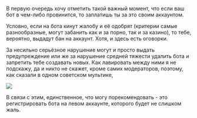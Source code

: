 В первую очередь хочу отметить такой важный момент, что если ваш бот в чем-либо провинится, то заплатишь ты за это своим аккаунтом.

Условно, если на бота кинут жалобу и её одобрят (критерии самые разнообразные, могут забанить как и за порно, так и за казино), то тебе, вероятно, выдадут бан на аккаунт. Хотя, и здесь есть оговорки.

За несильно серьёзное нарушение могут и просто выдать предупреждение или же за нарушение средней тяжести удалить бота и запретить тебе создавать новых. Как лавировать между ними я не подскажу, да и никто не скажет, кроме самих модераторов, поэтому, как сказали в одном советском мультике,

![](https://ucarecdn.com/7e033e7b-85fc-4cef-bdda-1dcaa43b9d9e/)

В связи с этим, единственное, что могу порекомендовать - это регистрировать бота на левом аккаунте, которого будет не слишком жаль.